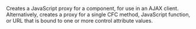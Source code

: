 Creates a JavaScript proxy for a component, for use in an AJAX client. Alternatively, creates a proxy for a single CFC method, JavaScript function, or URL that is bound to one or more control attribute values.